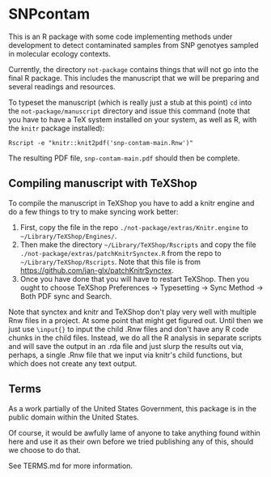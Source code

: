 # SNPcontam

This is an R package with some code implementing methods under development
to detect contaminated samples from SNP genotyes sampled in molecular
ecology contexts.  

Currently, the directory `not-package` contains things that will not go into
the final R package.  This includes the manuscript that we will be preparing
and several readings and resources.  

To typeset the manuscript (which is really just a stub at this point)
`cd` into the `not-package/manuscript` directory and issue this
command (note that you have to have a TeX system installed on your
system, as well as R, with the `knitr` package installed):
```
Rscript -e "knitr::knit2pdf('snp-contam-main.Rnw')"
```
The resulting PDF file, `snp-contam-main.pdf` should then be complete.

## Compiling manuscript with TeXShop
To compile the manuscript in TeXShop you have to add a knitr engine and do a
few things to try to make syncing work better:

1. First, copy the file in the repo `./not-package/extras/Knitr.engine` to
`~/Library/TeXShop/Engines/`.
2. Then make the directory `~/Library/TeXShop/Rscripts` and copy the file
`./not-package/extras/patchKnitrSynctex.R` from the repo to `~/Library/TeXShop/Rscripts`.
Note that this file is from https://github.com/jan-glx/patchKnitrSynctex.
3. Once you have done that you will have to restart TeXShop.  Then you ought to
choose TeXShop Preferences -> Typesetting -> Sync Method -> Both PDF sync and Search.

Note that synctex and knitr and TeXShop don't play very well with multiple Rnw files in a project.
At some point that might get figured out.  Until then we just use `\input{}` to input the 
child .Rnw files and don't have any R code chunks in the child files.  Instead, we do
all the R analysis in separate scripts and will save the output in an .rda  file and just
slurp the results out via, perhaps, a single .Rnw file that we input via knitr's child
functions, but which does not create any text output.

## Terms 

As a work partially of the United States Government, this package is in the
public domain within the United States. 

Of course, it would be awfully lame of anyone to take anything found within
here and use it as their own before we tried publishing any of this, should
we choose to do that.

See TERMS.md for more information.

